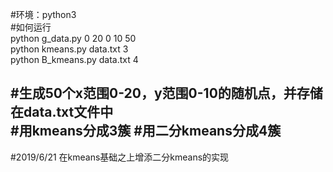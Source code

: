 #环境：python3  
#如何运行  
python g_data.py 0 20 0 10 50     
python kmeans.py data.txt 3  
python B_kmeans.py data.txt 4

#生成50个x范围0-20，y范围0-10的随机点，并存储在data.txt文件中  
#用kmeans分成3簇
#用二分kmeans分成4簇
------------------------
#2019/6/21 在kmeans基础之上增添二分kmeans的实现
